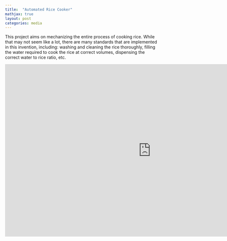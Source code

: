 ```yaml
---
title:  "Automated Rice Cooker"
mathjax: true
layout: post
categories: media
---
```


This project aims on mechanizing the entire process of cooking rice. While that may not seem like a lot, there are many standards that are implemented in this invention, including: washing and cleaning the rice thoroughly, filling the water required to cook the rice at correct volumes, dispensing the correct water to rice ratio, etc.

<iframe src="https://docs.google.com/presentation/d/e/2PACX-1vQYJkUn8bAINYBTMxi-qFo4AsOhrvcjDwnPxQYNNDXvZZmVzXtOfZuJdcoqScCxJDxZarBJUt4YQpVi/embed?start=false&loop=false&delayms=3000" frameborder="0" width="960" height="569" allowfullscreen="true" mozallowfullscreen="true" webkitallowfullscreen="true"></iframe>

